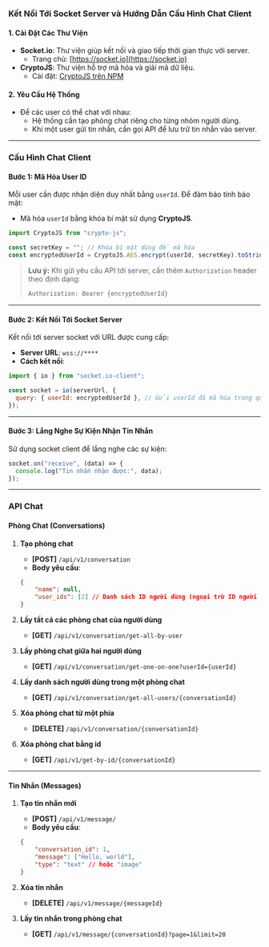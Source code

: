 ### Kết Nối Tới Socket Server và Hướng Dẫn Cấu Hình Chat Client

#### 1. **Cài Đặt Các Thư Viện**
- **Socket.io**: Thư viện giúp kết nối và giao tiếp thời gian thực với server. 
  - Trang chủ: [https://socket.io](https://socket.io)
- **CryptoJS**: Thư viện hỗ trợ mã hóa và giải mã dữ liệu.
  - Cài đặt: [CryptoJS trên NPM](https://www.npmjs.com/package/crypto-js)

#### 2. **Yêu Cầu Hệ Thống**
- Để các user có thể chat với nhau:
  - Hệ thống cần tạo phòng chat riêng cho từng nhóm người dùng.
  - Khi một user gửi tin nhắn, cần gọi API để lưu trữ tin nhắn vào server.

---

### **Cấu Hình Chat Client**

#### **Bước 1: Mã Hóa User ID**
Mỗi user cần được nhận diện duy nhất bằng `userId`. Để đảm bảo tính bảo mật:
- Mã hóa `userId` bằng khóa bí mật sử dụng **CryptoJS**.

```javascript
import CryptoJS from "crypto-js";

const secretKey = ""; // Khóa bí mật dùng để mã hóa
const encryptedUserId = CryptoJS.AES.encrypt(userId, secretKey).toString();
```

> **Lưu ý:** Khi gửi yêu cầu API tới server, cần thêm `Authorization` header theo định dạng:
> ```bash
> Authorization: Bearer {encryptedUserId}
> ```

---

#### **Bước 2: Kết Nối Tới Socket Server**
Kết nối tới server socket với URL được cung cấp:

- **Server URL**: `wss://****`
- **Cách kết nối**:
```javascript
import { io } from "socket.io-client";

const socket = io(serverUrl, {
  query: { userId: encryptedUserId }, // Gửi userId đã mã hóa trong query
});
```

---

#### **Bước 3: Lắng Nghe Sự Kiện Nhận Tin Nhắn**
Sử dụng socket client để lắng nghe các sự kiện:
```javascript
socket.on("receive", (data) => {
  console.log("Tin nhắn nhận được:", data);
});
```

---

### **API Chat**

#### **Phòng Chat (Conversations)**

1. **Tạo phòng chat**
   - **[POST]** `/api/v1/conversation`
   - **Body yêu cầu**:
   ```json
   {
       "name": null,
       "user_ids": [2] // Danh sách ID người dùng (ngoại trừ ID người tạo)
   }
   ```

2. **Lấy tất cả các phòng chat của người dùng**
   - **[GET]** `/api/v1/conversation/get-all-by-user`

3. **Lấy phòng chat giữa hai người dùng**
   - **[GET]** `/api/v1/conversation/get-one-on-one?userId={userId}`

4. **Lấy danh sách người dùng trong một phòng chat**
   - **[GET]** `/api/v1/conversation/get-all-users/{conversationId}`

5. **Xóa phòng chat từ một phía**
   - **[DELETE]** `/api/v1/conversation/{conversationId}`

5. **Xóa phòng chat bằng id**
   - **[GET]** `/api/v1/get-by-id/{conversationId}`

---

#### **Tin Nhắn (Messages)**

1. **Tạo tin nhắn mới**
   - **[POST]** `/api/v1/message/`
   - **Body yêu cầu**:
   ```json
   {
       "conversation_id": 1,
       "message": ["Hello, world"],
       "type": "text" // hoặc "image"
   }
   ```

2. **Xóa tin nhắn**
   - **[DELETE]** `/api/v1/message/{messageId}`

3. **Lấy tin nhắn trong phòng chat**
   - **[GET]** `/api/v1/message/{conversationId}?page=1&limit=20`

